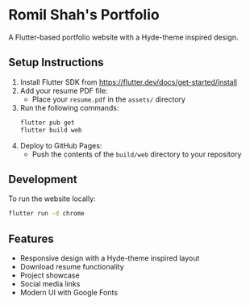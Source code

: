 # Romil Shah's Portfolio

A Flutter-based portfolio website with a Hyde-theme inspired design.

## Setup Instructions

1. Install Flutter SDK from https://flutter.dev/docs/get-started/install
2. Add your resume PDF file:
   - Place your `resume.pdf` in the `assets/` directory
3. Run the following commands:
   ```bash
   flutter pub get
   flutter build web
   ```
4. Deploy to GitHub Pages:
   - Push the contents of the `build/web` directory to your repository

## Development

To run the website locally:
```bash
flutter run -d chrome
```

## Features
- Responsive design with a Hyde-theme inspired layout
- Download resume functionality
- Project showcase
- Social media links
- Modern UI with Google Fonts